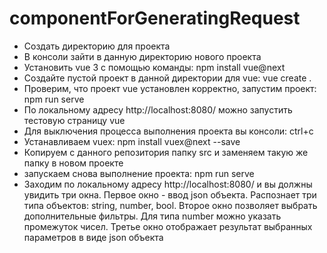 # componentForGeneratingRequest
- Создать директорию для проекта
- В консоли зайти в данную директорию нового проекта
- Установить vue 3 с помощью команды: npm install vue@next
- Создайте пустой проект в данной директории для vue: vue create .
- Проверим, что проект vue установлен корректно, запустим проект: npm run serve
- По локальному адресу http://localhost:8080/ можно запустить тестовую страницу vue
- Для выключения процесса выполнения проекта вы консоли: ctrl+c
- Устанавливаем vuex: npm install vuex@next --save
- Копируем с данного репозитория папку src и заменяем такую же папку в новом проекте 
- запускаем снова выполнение проекта: npm run serve
- Заходим по локальному адресу http://localhost:8080/ и вы должны увидить три окна. Первое окно - ввод json объекта. Распознает три типа объектов: string, number, bool. Второе окно позволяет выбрать дополнительные фильтры. Для типа number можно указать промежуток чисел. Третье окно отображает результат выбранных параметров в виде json объекта
